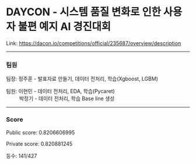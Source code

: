 # DAYCON - 시스템 품질 변화로 인한 사용자 불편 예지 AI 경진대회

Link: https://dacon.io/competitions/official/235687/overview/description

***

### 팀원
팀장: 정주훈 - 발표자료 만들기, 데이터 전처리, 학습(Xgboost, LGBM)

팀원: 이현민 - 데이터 전처리, EDA, 학습(Pycaret) <br/>
  &nbsp; 박정기 - 데이터 전처리, 학습 Base line 생성
      
***

### Score
Public score: 0.8206606995

Private score: 0.820881245

등수: 141/427
